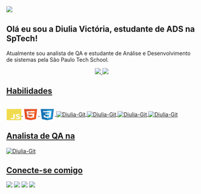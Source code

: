 <div><img src="https://i.imgur.com/iHHVt5I.gif"></div>

## Olá eu sou a Diulia Victória, estudante de ADS na SpTech!
Atualmente sou analista de QA e estudante de Análise e Desenvolvimento de sistemas pela São Paulo Tech School. <br>
<div align="center">
  <a href="https://github.com/DiuliaVictoria">
  <img height="130em" src="https://github-readme-stats.vercel.app/api?username=DiuliaVictoria&show_icons=true&theme=vision-friendly-dark&include_all_commits=true&count_private=true"/>
  <img height="130em" src="https://github-readme-stats.vercel.app/api/top-langs/?username=DiuliaVictoria&layout=compact&langs_count=7&theme=vision-friendly-dark"/> 
    
</div>
  
  ## Habilidades
<div style="display: inline_block"><br>
  <img align="center" alt="Diulia-Js" height="30" width="40" src="https://raw.githubusercontent.com/devicons/devicon/master/icons/javascript/javascript-plain.svg">
  <img align="center" alt="Diulia-HTML" height="30" width="40" src="https://raw.githubusercontent.com/devicons/devicon/master/icons/html5/html5-original.svg">
  <img align="center" alt="Diulia-CSS" height="30" width="40" src="https://raw.githubusercontent.com/devicons/devicon/master/icons/css3/css3-original.svg">
  <img align="center" alt="Diulia-Git" src="https://www.vectorlogo.zone/logos/git-scm/git-scm-icon.svg" height="30" width="40"/>
  
  <img align="center" alt="Diulia-Git" src="https://img.icons8.com/fluent/48/000000/mysql-logo.png" height="30" width="40"/>
  
  <img align="center" alt="Diulia-Git" src="https://iconape.com/wp-content/files/hc/353261/png/353261.png" height="30" width="40"/>
  
  <img align="center" alt="Diulia-Git" src="https://upload.wikimedia.org/wikipedia/commons/thumb/9/9a/Laravel.svg/1969px-Laravel.svg.png" height="30" width="40"/>
  
  
  
  
  
  
</div>
  
   ## Analista de QA na
  <img align="center" alt="Diulia-Git" src="https://i0.wp.com/teste708191542.wpcomstaging.com/wp-content/uploads/2022/05/Box-Delivery.png?fit=2000%2C2000&ssl=1" height="30" width="40"/>
  
  
  
  ## Conecte-se comigo
<div> 
  <a href="https://www.instagram.com/diiu_victoriasz/" target="_blank"><img src="https://img.shields.io/badge/-Instagram-%23E4405F?style=for-the-badge&logo=instagram&logoColor=white" target="_blank"></a>
  <a href = "mailto:diuliavictoriasouza@gmail.com"><img src="https://img.shields.io/badge/-Gmail-%23333?style=for-the-badge&logo=gmail&logoColor=white" target="_blank"></a>
 <a href = "mailto:diulia.santos@boxdelivery.com"><img src="https://img.shields.io/badge/-Gmail-%23333?style=for-the-badge&logo=gmail&logoColor=white" target="_blank"></a>
  <a href="https://www.linkedin.com/in/diulia-vict%C3%B3ria-504857201" target="_blank"><img src="https://img.shields.io/badge/-LinkedIn-%230077B5?style=for-the-badge&logo=linkedin&logoColor=white" target="_blank"></a> 
 

</div>

